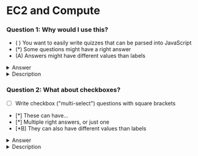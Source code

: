 # EC2 and Compute

### Question 1: Why would I use this?

- ( ) You want to easily write quizzes that can be parsed into JavaScript
- (\*) Some questions might have a right answer
- (A) Answers might have different values than labels

<details><summary>Answer</summary>
<p>A</p>
</details>
<details><summary>Description</summary>
<p>your notes</p>
</details>

### Question 2: What about checkboxes?

- [ ] Write checkbox ("multi-select") questions with square brackets
- [*] These can have...
- [*] Multiple right answers, or just one
- [*B] They can also have different values than labels

<details><summary>Answer</summary>
<p>A,B</p>
</details>
<details><summary>Description</summary>
<p>your notes description or explanation</p>
</details>
